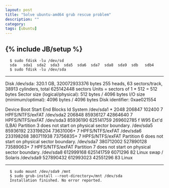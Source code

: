 ```yaml
---
layout: post
title: "Solve ubuntu-amd64 grub rescue problem"
description: ""
category: 
tags: [ubuntu]
---
```

{% include JB/setup %}
------------------------------------------------------------------------------
      $ sudo fdisk -lu /dev/sd
      sda   sda1  sda2  sda3  sda5  sda6  sda7  sda8  sda9  sdb   sdb4  
      $ sudo fdisk -lu /dev/sda
-----------------------------------------------------------------------------
Disk /dev/sda: 320.1 GB, 320072933376 bytes
255 heads, 63 sectors/track, 38913 cylinders, total 625142448 sectors
Units = sectors of 1 * 512 = 512 bytes
Sector size (logical/physical): 512 bytes / 4096 bytes
I/O size (minimum/optimal): 4096 bytes / 4096 bytes
Disk identifier: 0xae021554

   Device Boot      Start         End      Blocks   Id  System
/dev/sda1   *        2048      206847      102400    7  HPFS/NTFS/exFAT
/dev/sda2          206848    85936127    42864640    7  HPFS/NTFS/exFAT
/dev/sda3        85936190   625141759   269602785    f  W95 Ext'd (LBA)
Partition 3 does not start on physical sector boundary.
/dev/sda5        85936192   233198204    73631006+   7  HPFS/NTFS/exFAT
/dev/sda6       233198268   380711938    73756835+   7  HPFS/NTFS/exFAT
Partition 6 does not start on physical sector boundary.
/dev/sda7       380712002   527890128    73589063+   7  HPFS/NTFS/exFAT
Partition 7 does not start on physical sector boundary.
/dev/sda8       612999168   625141759     6071296   82  Linux swap / Solaris
/dev/sda9       527890432   612993023    42551296   83  Linux


---------------------------------------------------------------------------------
      $ sudo mount /dev/sda9 /mnt
      $ sudo grub-install --root-directory=/mnt /dev/sda
      Installation finished. No error reported.
